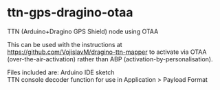 # ttn-gps-dragino-otaa
TTN (Arduino+Dragino GPS Shield) node using OTAA

This  can be used with the instructions at https://github.com/VojislavM/dragino-ttn-mapper to activate via
OTAA (over-the-air-activation) rather than ABP (activation-by-personalisation).

Files included are:
Arduino IDE sketch  
TTN console decoder function for use in Application > Payload Format
